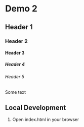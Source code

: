 # Demo 2
## Header 1
### Header 2
#### Header 3
##### Header 4
###### Header 5

Some text

## Local Development

1. Open index.html in your browser